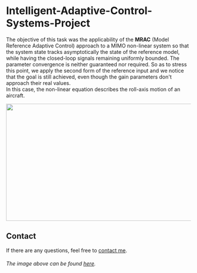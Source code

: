 # Intelligent-Adaptive-Control-Systems-Project
The objective of this task was the applicability of the **MRAC** (Model Reference Adaptive Control) approach to a MIMO non-linear system so that the system state tracks asymptotically the state of the reference model, while having the closed-loop signals remaining uniformly bounded. The parameter convergence is neither guaranteed nor required. So as to stress this point, we apply the second form of the reference input and we notice that the goal is still achieved, even though the gain parameters don't approach their real values. \
In this case, the non-linear equation describes the roll-axis motion of an aircraft.

<p align="center">
  <img width="520" height="320" src="https://user-images.githubusercontent.com/81076999/112998256-89dc0b80-9176-11eb-881e-44ec3629d12d.png">
</p>

## Contact
If there are any questions, feel free to [contact me](mailto:thomi199822@gmail.com?subject=[GitHub]%20Source%20Han%20Sans). 

###### _The image above can be found [here](https://www.infohas.ma/en/aircraft-stability-and-control/)._

